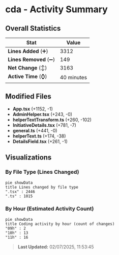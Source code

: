 # cda - Activity Summary 

## Overall Statistics

| Stat                   | Value                                                             |
| ---------------------- | ----------------------------------------------------------------- |
| **Lines Added** (➕)   | 3312                                          |
| **Lines Removed** (➖) | 149                                        |
| **Net Change** (↕)    | 3163                |
| **Active Time** (⌚)   | 40 minutes |


## Modified Files
- **App.tsx** (+1152, -1)
- **AdminHelper.tsx** (+243, -0)
- **helperTextTransform.ts** (+260, -102)
- **InitiativeDetails.tsx** (+781, -7)
- **general.ts** (+441, -0)
- **helperText.ts** (+174, -38)
- **DetailsField.tsx** (+261, -1)

## Visualizations

### By File Type (Lines Changed)

```mermaid
pie showData
title Lines changed by file type
".tsx" : 2446
".ts" : 1015
```

### By Hour (Estimated Activity Count)

```mermaid
pie showData
title Coding activity by hour (count of changes)
"09h" : 2
"10h" : 13
"11h" : 16
```


> **Last Updated:** 02/07/2025, 11:53:45